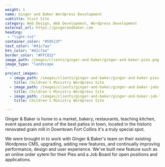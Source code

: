 ```yaml
---
weight: 1
name: Ginger and Baker Wordpress Development
subtitle: Visit Site
category: Web Design, Web Development, Wordpress Development
external_url: https://gingerandbaker.com
heading:
 - "light-txt"
container_color: "#59513f"
text_color: "#d1c7aa"
btn_color: "#d1c7aa"
border_color: "#FFC832"
image_path: /images/clients/ginger-and-baker/ginger-and-baker-pies.png
image_type: "landscape
"
project_images:
  - image_path: /images/clients/ginger-and-baker/ginger-and-baker-pies.png
    title: Children's Ministry Wordpress Site
  - image_path: /images/clients/ginger-and-baker/ginger-and-baker-jobs.png
    title: Children's Ministry Wordpress Site
  - image_path: /images/clients/ginger-and-baker/ginger-and-baker-job-listing.png
    title: Children's Ministry Wordpress Site

---
```


Ginger & Baker is home to a market, bakery, restaurants, teaching kitchen, event spaces and some of the best patios in town, located in the historic renovated grain mill in Downtown Fort Collins it's a truly special spot.

We were brought in to work with Ginger & Baker's team on their existing Wordpress CMS, upgrading, adding new features, and continually improving performance, design and user experience. We've built new feature such as an online order sytem for their Pies and a Job Board for open positions and applications. 